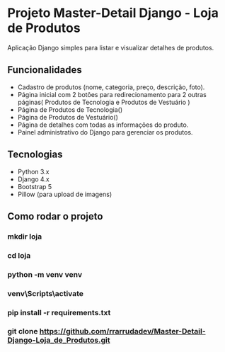 # Projeto Master-Detail Django - Loja de Produtos

Aplicação Django simples para listar e visualizar detalhes de produtos.

## Funcionalidades
- Cadastro de produtos (nome, categoria, preço, descrição, foto).
- Página inicial com 2 botôes para redirecionamento para 2 outras páginas( Produtos de Tecnologia e Produtos de Vestuário )
- Página de Produtos de Tecnologia()
- Página de Produtos de Vestuário()
- Página de detalhes com todas as informações do produto.
- Painel administrativo do Django para gerenciar os produtos.

## Tecnologias
- Python 3.x
- Django 4.x
- Bootstrap 5
- Pillow (para upload de imagens)

## Como rodar o projeto
### mkdir loja
### cd loja
### python -m venv venv
### venv\Scripts\activate
### pip install -r requirements.txt
### git clone https://github.com/rrarrudadev/Master-Detail-Django-Loja_de_Produtos.git
